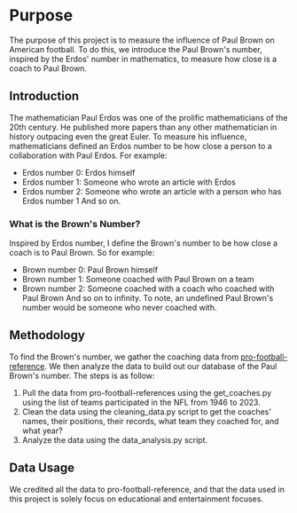 # Purpose
The purpose of this project is to measure the influence of Paul Brown on American football. To do this, we introduce the Paul Brown's number, inspired by the Erdos' number in mathematics, to measure how close is a coach to Paul Brown. 

## Introduction
The mathematician Paul Erdos was one of the prolific mathematicians of the 20th century. He published more papers than any other mathematician in history outpacing even the great Euler. To measure his influence, mathematicians defined an Erdos number to be how close a person to a collaboration with Paul Erdos. For example: 
- Erdos number 0: Erdos himself 
- Erdos number 1: Someone who wrote an article with Erdos 
- Erdos number 2: Someone who wrote an article with a person who has Erdos number 1
And so on. 

### What is the Brown's Number?
Inspired by Erdos number, I define the Brown's number to be how close a coach is to Paul Brown. So for example:
- Brown number 0: Paul Brown himself 
- Brown number 1: Someone coached with Paul Brown on a team 
- Brown number 2: Someone coached with a coach who coached with Paul Brown
And so on to infinity. To note, an undefined Paul Brown's number would be someone who never coached with.

## Methodology
To find the Brown's number, we gather the coaching data from [pro-football-reference](https://www.pro-football-reference.com/). We then analyze the data to build out our database of the Paul Brown's number. The steps is as follow:
1. Pull the data from pro-football-references using the get_coaches.py using the list of teams participated in the NFL from 1946 to 2023.
2. Clean the data using the cleaning_data.py script to get the coaches' names, their positions, their records, what team they coached for, and what year? 
3. Analyze the data using the data_analysis.py script. 

## Data Usage
We credited all the data to pro-football-reference, and that the data used in this project is solely focus on educational and entertainment focuses. 

